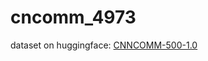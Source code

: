 # cncomm_4973

dataset on huggingface: [CNNCOMM-500-1.0](https://huggingface.co/datasets/cheungra/CNCOMM-500-1.0?row=29)
